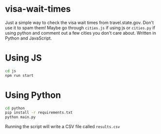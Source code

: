 # visa-wait-times

Just a simple way to check the visa wait times from travel.state.gov. Don't use it to spam them! Maybe go through `cities.js` if using js or `cities.py` if using python and comment out a few cities you don't care about. Written in Python and JavaScript.

# Using JS
```sh
cd js
npm run start
```

# Using Python
```sh
cd python
pip install -r requirements.txt
python main.py
```
Running the script will write a CSV file called `results.csv`